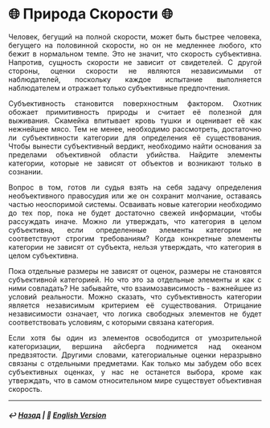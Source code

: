 # 🌐 Природа Скорости 🌐

<p align="justify">Человек, бегущий на полной скорости, может быть быстрее человека, бегущего на половинной скорости, но он не медленнее любого, кто бежит в нормальном темпе. Это не значит, что скорость субъективна. Напротив, сущность скорости не зависит от свидетелей. С другой стороны, оценки скорости не являются независимыми от наблюдателей, поскольку каждое испытание выполняется наблюдателем и отражает только субъективные предпочтения.</p>

<p align="justify">Субъективность становится поверхностным фактором. Охотник обожает примитивность природы и считает её полезной для выживания. Скамейка впитывает кровь тушки и оценивает её как нежнейшее мясо. Тем не менее, необходимо рассмотреть, достаточно ли субъективности категории для определения её существования. Чтобы вынести субъективный вердикт, необходимо найти основания за пределами объективной области убийства. Найдите элементы категории, которые не зависят от объектов и возникают только в сознании.</p>

<p align="justify">Вопрос в том, готов ли судья взять на себя задачу определения необъективного правосудия или же он сохранит молчание, оставаясь частью неоспоримой системы. Осваивать новые категории необходимо до тех пор, пока не будет достаточно свежей информации, чтобы рассуждать иначе. Можно ли утверждать, что категория в целом субъективна, если определенные элементы категории не соответствуют строгим требованиям? Когда конкретные элементы категории не зависят от субъекта, нельзя утверждать, что категория в целом субъективна.</p>

<p align="justify">Пока отдельные размеры не зависят от оценок, размеры не становятся субъективной категорией. Но что это за отдельные элементы и как с ними совладать? Не забывайте, что взаимозависимость - важнейшее из условий реальности. Можно сказать, что субъективность категории является независимым критерием её существования. Отрицание независимости означает, что логика свободных элементов не будет соответствовать условиям, с которыми связана категория.</p>

<p align="justify">Если хотя бы один из элементов освободится от умозрительной категоризации, вершина айсберга поднимется над океаном предвзятости. Другими словами, категориальные оценки неразрывно связаны с отдельными предметами. Как только мы забудем обо всех субъективных оценках, у нас не останется выбора, кроме как утверждать, что в самом относительном мире существует объективная скорость.</p>

***

##### ↩️ [Назад](index-2.md) | 🗽 [English Version](acceleration.md) 
